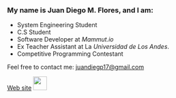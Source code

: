 ### My name is Juan Diego M. Flores, and I am:

- System Engineering Student
- C.S Student
- Software Developer at *Mammut.io*
- Ex Teacher Assistant at La *Universidad de Los Andes*.
- Competitive Programming Contestant

Feel free to contact me: juandiegp17@gmail.com

[Web site](https://juankipedia.github.io)
<img height="32" width="32" src="https://cdn.jsdelivr.net/npm/simple-icons@v3/icons/codeforces.svg" />
